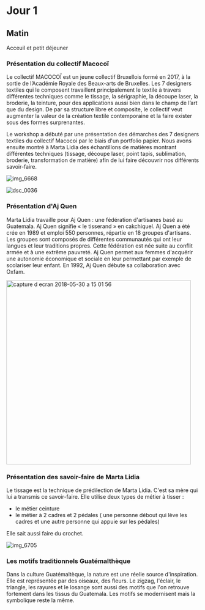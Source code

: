 # Jour 1

## Matin

Acceuil et petit déjeuner

### Présentation du collectif Macocoï 

Le collectif MACOCOÏ est un jeune collectif Bruxellois formé en 2017, à la sortie de l’Académie Royale des Beaux-arts de Bruxelles. Les 7 designers textiles qui le composent travaillent principalement le textile à travers différentes techniques comme le tissage, la sérigraphie, la découpe laser, la broderie, la teinture, pour des applications aussi bien dans le champ de l’art que du design. De par sa structure libre et composite, le collectif veut augmenter la valeur de la création textile contemporaine et la faire exister sous des formes surprenantes.

Le workshop a débuté par une présentation des démarches des 7 designers textiles du collectif Macocoi par le biais d'un portfolio papier.  Nous avons ensuite montré à Marta Lidia des échantillons de matières montrant différentes techniques (tissage, découpe laser, point tapis, sublimation, broderie, transformation de matière) afin de lui faire découvrir nos différents savoir-faire. 

![img_6668](https://user-images.githubusercontent.com/29283755/40687655-ac1839aa-639b-11e8-9843-90afea67f69e.JPG)


![dsc_0036](https://user-images.githubusercontent.com/29283755/40721024-9f26d620-6418-11e8-8341-20c8b71c7212.JPG)


### Présentation d'Aj Quen

Marta Lidia travaille pour Aj Quen : une fédération d'artisanes basé au Guatemala. Aj Quen signifie « le tisserand » en cakchiquel. Aj Quen  a été crée en 1989 et emploi 550 personnes, répartie en 18 groupes d'artisans. Les groupes sont composés de différentes communautés qui ont leur langues et leur traditions propres. Cette fédération est née suite au conflit armée et à une extrême pauvreté. Aj Quen permet aux femmes d'acquérir une autonomie économique et sociale en leur permettant par exemple de scolariser leur enfant. En 1992, Aj Quen débute sa collaboration avec Oxfam.


<img width="482" alt="capture d ecran 2018-05-30 a 15 01 56" src="https://user-images.githubusercontent.com/29283755/40721813-df995b22-641a-11e8-952f-2a0f0b0b3be7.png">


### Présentation des savoir-faire de Marta Lidia

Le tissage est la technique de prédilection de Marta Lidia. C'est sa mère qui lui a transmis ce savoir-faire.
Elle utilise deux types de métier à tisser :
* le métier ceinture
* le métier à  2 cadres et 2 pédales ( une personne débout qui lève les cadres et une autre personne qui appuie sur les pédales)

Elle sait aussi faire du crochet.


![img_6705](https://user-images.githubusercontent.com/29283755/40723195-9ba0e8aa-641e-11e8-9125-908d0b4f55c3.jpg)

 
### Les motifs traditionnels Guatémalthèque

Dans la culture Guatémaltèque, la nature est une réelle source d'inspiration. Elle est représentée par des oiseaux, des fleurs. Le zigzag, l'éclair, le triangle, les rayures et le losange sont aussi des motifs que l'on retrouve fortement dans les tissus du Guatemala. Les motifs se modernisent mais la symbolique reste la même.



